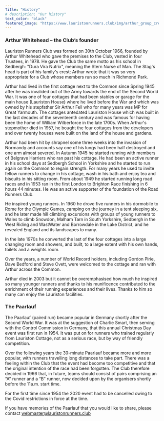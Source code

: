 ```yaml
---
Title: "History"
# description: "Our history"
text_color: "black"
featured_image: "https://www.lauristonrunners.club/img/arthur_group_crop2.jpg"
---
```

<!---
![image](https://www.lauristonrunners.club/img/arthur1.jpg)
-->
### Arthur Whitehead – the Club’s founder

Lauriston Runners Club was formed on 30th October 1966, founded by Arthur Whitehead who gave the premises to the Club, vested in four Trustees, in 1978.  He gave the Club the same motto as his school in Sedbergh: "Dura Vira Nutrix", meaning the Stern Nurse of Man.  The Stag's head is part of his family's crest; Arthur wrote that it was so very appropriate for a Club whose members run so much in Richmond Park.

Arthur had lived in the first cottage next to the Common since Spring 1945 after he was invalided out of the Army towards the end of the Second World War. It was one of four cottages that had been stables or garage for the main house (Lauriston House) where he lived before the War and which was owned by his stepfather Sir Arthur Fell who for many years was MP for Great Yarmouth.  The cottages antedated Lauriston House which was built in the last decades of the seventeenth century and was famous for having been the home of William Wilberforce in the late 1700s.  When Arthur's stepmother died in 1957, he bought the four cottages from the developers and over twenty houses were built on the land of the house and gardens.

Arthur had been hit by shrapnel some three weeks into the invasion of Normandy and accounts say one of his lungs had been half destroyed and one arm almost severed. In Autumn 1945 he started running with members of Belgrave Harriers who ran past his cottage.  He had been an active runner in his school days at Sedbergh School in Yorkshire and he started to run again on the Common to regain strength.  For many years he used to invite fellow runners to change in his cottage, wash in his bath and enjoy tea and biscuits in his sitting room. From about 1949 he started running long road races and in 1953 ran in the first London to Brighton Race finishing in 6 hours 44 minutes. He was an active supporter of the foundation of the Road Runners Club.

He inspired young runners.  In 1960 he drove five runners in his dormobile to Rome for the Olympic Games, camping on the journey in a tent sleeping six, and he later made hill climbing excursions with groups of young runners to Wales to climb Snowdon, Malham Tarn in South Yorkshire, Sedbergh in the West Riding and WastWater and Borrowdale in the Lake District, and he revealed England and its landscapes to many.

In the late 1970s he converted the last of the four cottages into a large changing room and showers, and built, to a large extent with his own hands, toilets and a weights room.  

Over the years, a number of World Record holders, including Gordon Pirie, Dave Bedford and Steve Ovett, were welcomed to the cottage and ran with Arthur across the Common.

Arthur died in 2003 but it cannot be overemphasised how much he inspired so many younger runners and thanks to his munificence contributed to the enrichment of their running experiences and their lives.  Thanks to him so many can enjoy the Lauriston facilities.

### The Paarlauf

The Paarlauf (paired run) became popular in Germany shortly after the Second World War. It was at the suggestion of Charlie Smart, then serving with the Control Commission in Germany, that this annual Christmas Day event was first run in 1954. It was put on for runners who trained regularly from Lauriston Cottage, not as a serious race, but by way of friendly competition.

Over the following years the 30-minute Paarlauf became more and more popular, with runners travelling long distances to take part. There was a feeling within the Club that the event had become too competitive and that the original intention of the race had been forgotten. The Club therefore decided in 1966 that, in future, teams should consist of pairs comprising an “A” runner and a “B” runner, now decided upon by the organisers shortly before the 11a.m. start time.

For the first time since 1954 the 2020 event had to be cancelled owing to the Covid restrictions in force at the time.

If you have memories of the Paarlauf that you would like to share, please contact webmaster@lauristonrunners.club
